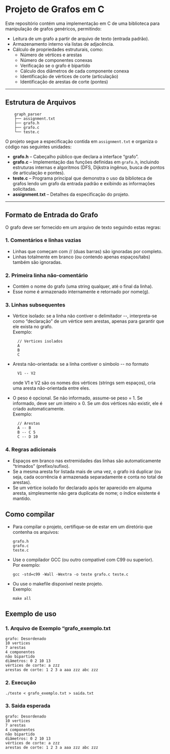 # Projeto de Grafos em C

Este repositório contém uma implementação em C de uma biblioteca para manipulação de grafos genéricos, permitindo:

- Leitura de um grafo a partir de arquivo de texto (entrada padrão).
- Armazenamento interno via listas de adjacência.
- Cálculo de propriedades estruturais, como:
    - Número de vértices e arestas
    - Número de componentes conexas
    - Verificação se o grafo é bipartido
    - Cálculo dos diâmetros de cada componente conexa
    - Identificação de vértices de corte (articulação)
    - Identificação de arestas de corte (pontes)

---
## Estrutura de Arquivos

```
    graph_parser
    ├── assignment.txt
    ├── grafo.h
    ├── grafo.c
    └── teste.c
```

O projeto segue a especificação contida em `assignment.txt` e organiza o código nas seguintes unidades:

- **grafo.h** – Cabeçalho público que declara a interface “grafo”.
- **grafo.c** – Implementação das funções definidas em `grafo.h`, incluindo estruturas internas e algoritmos (DFS, Dijkstra ingênuo, busca de pontos de articulação e pontes).
- **teste.c** – Programa principal que demonstra o uso da biblioteca de grafos lendo um grafo da entrada padrão e exibindo as informações solicitadas.
- **assignment.txt** – Detalhes da especificação do projeto.


---
## Formato de Entrada do Grafo

O grafo deve ser fornecido em um arquivo de texto seguindo estas regras:

### 1. Comentários e linhas vazias
   * Linhas que começam com // (duas barras) são ignoradas por completo.
   * Linhas totalmente em branco (ou contendo apenas espaços/tabs) também são ignoradas.
### 2. Primeira linha não-comentário
   * Contém o nome do grafo (uma string qualquer, até o final da linha).
   * Esse nome é armazenado internamente e retornado por nome(g).
### 3. Linhas subsequentes
   * Vértice isolado: se a linha não contiver o delimitador --, interpreta-se como “declaração” de um vértice sem arestas, apenas para garantir que ele exista no grafo. <br>Exemplo:

     ```
       // Vertices isolados
       A
       B
       C
     ```
   * Aresta não-orientada: se a linha contiver o símbolo -- no formato
      ```
        V1 -- V2
      ```
      onde V1 e V2 são os nomes dos vértices (strings sem espaços), cria uma aresta não-orientada entre eles. 
   * O peso é opcional. Se não informado, assume-se peso = 1. Se informado, deve ser um inteiro ≥ 0. Se um dos vértices não existir, ele é criado automaticamente. <br>
     Exemplo:
     ```
       // Arestas
       A -- B
       B -- C 5
       C -- D 10
     ```
### 4. Regras adicionais

   * Espaços em branco nas extremidades das linhas são automaticamente “trimados” (prefixo/sufixo).
   * Se a mesma aresta for listada mais de uma vez, o grafo irá duplicar (ou seja, cada ocorrência é armazenada separadamente e conta no total de arestas).
   * Se um vértice isolado for declarado após ter aparecido em alguma aresta, simplesmente não gera duplicata de nome; o índice existente é mantido.

## Como compilar

- Para compilar o projeto, certifique-se de estar em um diretório que contenha os arquivos:

    ```
    grafo.h
    grafo.c
    teste.c
    ```
- Use o compilador GCC (ou outro compatível com C99 ou superior). <br>
Por exemplo:

    ```
    gcc -std=c99 -Wall -Wextra -o teste grafo.c teste.c
    ```
- Ou use o makefile disponivel neste projeto. <br> Exemplo:
    ```
    make all
    ```

## Exemplo de uso

### 1. Arquivo de Exemplo “grafo_exemplo.txt
```
grafo: Desordenado
10 vertices
7 arestas
4 componentes
não bipartido
diâmetros: 0 2 10 13
vértices de corte: a zzz
arestas de corte: 1 2 3 a aaa zzz abc zzz
```

### 2. Execução

```
./teste < grafo_exemplo.txt > saida.txt
```

### 3. Saida esperada

```
grafo: Desordenado
10 vertices
7 arestas
4 componentes
não bipartido
diâmetros: 0 2 10 13
vértices de corte: a zzz
arestas de corte: 1 2 3 a aaa zzz abc zzz
```